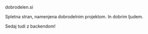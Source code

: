 dobrodelen.si

Spletna stran, namenjena dobrodelnim projektom. In dobrim ljudem.

Sedaj tudi z backendom!
